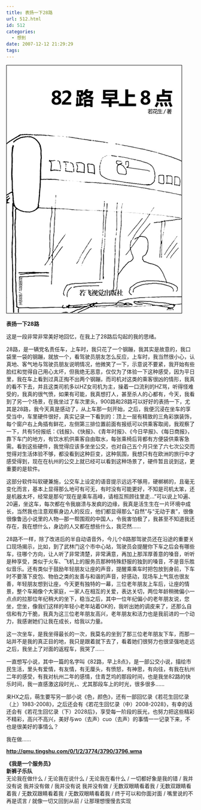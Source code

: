 ```yaml
---
title: 表扬一下28路
url: 512.html
id: 512
categories:
  - 想到
date: 2007-12-12 21:29:29
tags:
---
```


![](/images/attachments/month_0712/b20071211213033.jpg)  
  

**表扬一下28路**

  
这是一段非常非常美好地回忆，在我上了28路后勾起的我的思绪。  
  
28路，是一辆党名责任车，上车时，我只花了一个钢蹦，我其实是故意的，我口袋里一袋的钢蹦，就放一个，看驾驶员朋友怎么反应，上车时，我当然很小心，认真地、客气地与驾驶员朋友说明情况，他微笑了一下，示意说不要紧，我开始有些脸红和觉得自己用心太坏，但我绝无恶意，仅仅为了体验一下这种感受，因为平日里，我在车上看到过真正掏不出两个钢蹦，而司机对这类的乘客很凶的情形，我真的看不下去，并且这类司机多以HZ女司机为主，操着一口流利的HZ骂，听得怪难受的，我真的很气愤，如果有可能，我真想打人，甚至杀人的心都有，今天，我看到了另一个场景，在我坐过了车次里头，900路和28路可以好好的表扬一下，尤其是28路，我今天真是感动了，从上车那一刻开始，之后，我便沉浸在坐车的享受当中，车里硬件很好，真实记录一下看到的：顶上一层有精致的三角彩旗装饰，每个窗户右上角插有鲜花，左侧第三排位置前面有报纸可以供乘客取阅，我观察了一下，共有5份报纸：《钱报》、《快报》、《青年时报》、《今日早报》、《每日商报》，靠下车门的地方，有饮水机供乘客自由取水，每张乘椅后背都有方便袋供乘客急需。看到这些硬件，我觉得应该多坐坐公交，也对自己五个月只坐了六七次公交而觉得对生活体验不够，都没看到这种巨变，这种氛围，我想只有在欧洲的旅行中才感受得到，现在在杭州的公交上就已经可以看到这种场景了，硬件暂且说到这，更重要的是软件。  
  
这部分软件叫软硬兼施，公交车上设定的语音提示远远不够用，硬梆梆的，且毫无变化而言，基本上显得那么地可有可无，有时没有可能更好，不知是司机太笨，还是机器太坏，经常是那句“现在是乘车高峰，请相互照顾往里走…”可以说上10遍、20遍，坐这车，每次都在令我崩溃与发疯的边缘，我真是活生生在一片环境中成长，当然我也注意观察身边人的反应，他们都显得那么“自然”与“无动于衷”，很像很像鲁迅小说里的人物—那一帮围观的中国人，令我害怕极了，我甚至不知道我还存在，我在想什么，身边的人又都在想些什么，我茫然……  
  
28路不一样，除了改进后的半自动语音外，今儿个8路那驾驶员还在沿途的重要关口现场揭示，比如，到了武林门这个市中心站，驾驶员会提醒你下车之后会有哪些车，往哪个方向，让人听了非常清楚，非常满意，再加上那浑厚善意的嗓音，听听是种享受，类似于火车、飞机上的服务员那种特殊舒服的独到的嗓音，不是音乐胜似音乐。还有类似于鼓励年轻朋友让座的声音，提醒乘乘车时把包放到身前，下车时不要落下皮包、物伯之类的友善与和谐的声音，好感动，现场车上气氛也很友善，年轻朋友想到让座，今天更有独特的一幕，三位老年朋友上车后，让座的情景，整个车厢像个大家庭，一家人在相互的关爱，表达关切，两位年龄稍微偏小一点点的拉那位年纪稍大的坐下，稳当之后，其中一位年纪偏小的老年朋友说，您坐，您坐，像我们这样的年轻小老年站着OK的，我听出她的调皮来了，还那么自信和有力干脆，我真为这三位老年朋友高兴，老年朋友和活力也是我前进的一个动力，我感谢她们让我在成长，给我以力量。  
  
这一次坐车，是我坐得最长的一次，我莫名的坐到了那三位老年朋友下车，而那一站并不是我的真正目的地，我只是跟着就下去了，看着她们很努力也很坚强地走远之后，我坐上了对面的返程车，我哭了……  
  
一直想写小说，其中一篇的名字叫《82路，早上8点》，是一部公交小说，描绘市民生活，里头有爱情，有友情，有无厘头，有愤怒，有神思，有向往，有我在杭州二年的感受，有我对杭州二年的感情，住青芝坞的那段时间，也是我坐82路的快乐时间，我一直感激这段时光，、尤其那段车上的时光，很多很多……  
  
来HX之后，萌生要写另一部小说《色，颜色》，还有一部回忆录《若花生回忆录（上）1983-2008》，之后还会有《若花生回忆录（中）2008-2028》，有幸的话还会有《若花生回忆录（下）2028后》，享受每一阶段的辰光，也努力把这些精彩不精彩，高兴不高兴，美好与wo（去声）cuo（去声）的事情一一记录下来，不也是很美好的事情么？  
  
我在做……  
  
  
**http://qmu.tingshu.com/0/1/2/3774/3790/3796.wma**  
  
**《我是一个服务员》  
新裤子乐队**  
无论我在做什么 / 无论我在说什么 / 无论我在看什么 / 一切都好象是我的错 / 我并没有说 我并没有做 / 我并没有说 我并没有做 / 无数双眼睛看着我 / 无数双跟睛看着我 / 无数双跟睛看着我 / 无数双眼睛看着我 / 终于可以和你面对面 / 嘴里说的不再是谎言 / 就像一切又回到从前 / 让那理想慢慢去实现